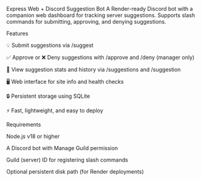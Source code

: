 Express Web + Discord Suggestion Bot
A Render-ready Discord bot with a companion web dashboard for tracking server suggestions. Supports slash commands for submitting, approving, and denying suggestions.

Features

💡 Submit suggestions via /suggest

✅ Approve or ❌ Deny suggestions with /approve and /deny (manager only)

📄 View suggestion stats and history via /suggestions and /suggestion

🖥 Web interface for site info and health checks

🔒 Persistent storage using SQLite

⚡ Fast, lightweight, and easy to deploy

Requirements

Node.js v18 or higher

A Discord bot with Manage Guild permission

Guild (server) ID for registering slash commands

Optional persistent disk path (for Render deployments)